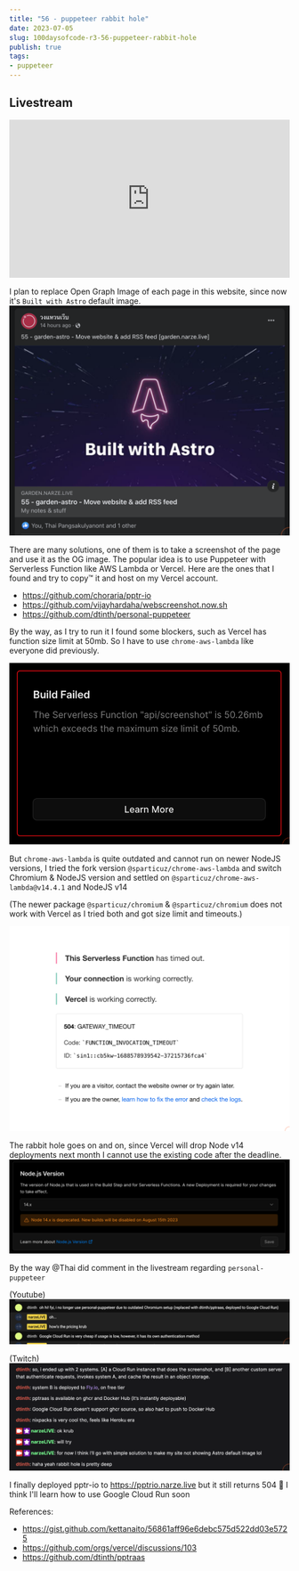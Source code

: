 ```yaml
---
title: "56 - puppeteer rabbit hole"
date: 2023-07-05
slug: 100daysofcode-r3-56-puppeteer-rabbit-hole
publish: true
tags:
- puppeteer
---
```


## Livestream

<iframe width="100%" style="aspect-ratio: 16 / 9;" src="https://www.youtube.com/embed/Ma-alp_6K58" title="YouTube video player" frameborder="0" allow="accelerometer; autoplay; clipboard-write; encrypted-media; gyroscope; picture-in-picture; web-share" allowfullscreen></iframe>

I plan to replace Open Graph Image of each page in this website, since now it's `Built with Astro` default image. ![](1-Projects/100DaysOfCode-R3/attachments/56%20-%20puppeteer%20rabbit%20hole.png)

There are many solutions, one of them is to take a screenshot of the page and use it as the OG image. The popular idea is to use Puppeteer with Serverless Function like AWS Lambda or Vercel. Here are the ones that I found and try to copy™️ it and host on my Vercel account.

- https://github.com/choraria/pptr-io
- https://github.com/vijayhardaha/webscreenshot.now.sh
- https://github.com/dtinth/personal-puppeteer

By the way, as I try to run it I found some blockers, such as Vercel has function size limit at 50mb. So I have to use `chrome-aws-lambda` like everyone did previously.

![](1-Projects/100DaysOfCode-R3/attachments/56%20-%20puppeteer%20rabbit%20hole-1.png)

But `chrome-aws-lambda` is quite outdated and cannot run on newer NodeJS versions, I tried the fork version `@sparticuz/chrome-aws-lambda` and switch Chromium & NodeJS version and settled on `@sparticuz/chrome-aws-lambda@v14.4.1` and NodeJS v14

(The newer package `@sparticuz/chromium` & `@sparticuz/chromium` does not work with Vercel as I tried both and got size limit and timeouts.)

![](1-Projects/100DaysOfCode-R3/attachments/56%20-%20puppeteer%20rabbit%20hole-5.png)

The rabbit hole goes on and on, since Vercel will drop Node v14 deployments next month I cannot use the existing code after the deadline. ![](1-Projects/100DaysOfCode-R3/attachments/56%20-%20puppeteer%20rabbit%20hole-2.png)

By the way @Thai did comment in the livestream regarding `personal-puppeteer` 

(Youtube)
![](1-Projects/100DaysOfCode-R3/attachments/56%20-%20puppeteer%20rabbit%20hole-3.png)

(Twitch)
![](1-Projects/100DaysOfCode-R3/attachments/56%20-%20puppeteer%20rabbit%20hole-4.png)

I finally deployed pptr-io to https://pptrio.narze.live but it still returns 504 🫠
I think I'll learn how to use Google Cloud Run soon 

References:
- https://gist.github.com/kettanaito/56861aff96e6debc575d522dd03e5725
- https://github.com/orgs/vercel/discussions/103
- https://github.com/dtinth/pptraas